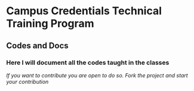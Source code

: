 # Campus Credentials Technical Training Program

## Codes and Docs

### Here I will document all the codes taught in the classes

_If you want to contribute you are open to do so._
_Fork the project and start your contribution_
